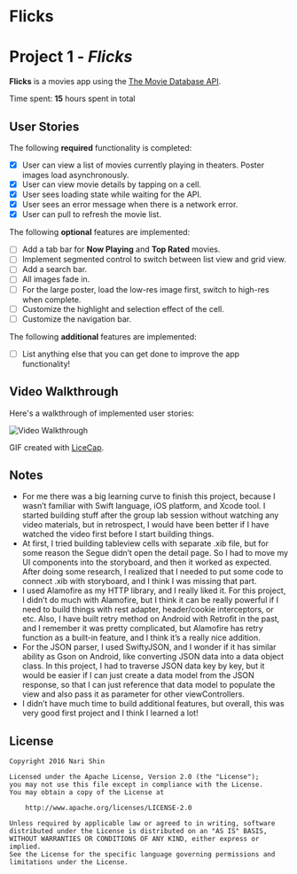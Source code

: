 # Flicks

# Project 1 - *Flicks*

**Flicks** is a movies app using the [The Movie Database API](http://docs.themoviedb.apiary.io/#).

Time spent: **15** hours spent in total

## User Stories

The following **required** functionality is completed:

- [x] User can view a list of movies currently playing in theaters. Poster images load asynchronously.
- [x] User can view movie details by tapping on a cell.
- [x] User sees loading state while waiting for the API.
- [x] User sees an error message when there is a network error.
- [x] User can pull to refresh the movie list.

The following **optional** features are implemented:

- [ ] Add a tab bar for **Now Playing** and **Top Rated** movies.
- [ ] Implement segmented control to switch between list view and grid view.
- [ ] Add a search bar.
- [ ] All images fade in.
- [ ] For the large poster, load the low-res image first, switch to high-res when complete.
- [ ] Customize the highlight and selection effect of the cell.
- [ ] Customize the navigation bar.

The following **additional** features are implemented:

- [ ] List anything else that you can get done to improve the app functionality!

## Video Walkthrough

Here's a walkthrough of implemented user stories:

<img src='http://imgur.com/a/UAVKF' title='Video Walkthrough' width='' alt='Video Walkthrough' />

GIF created with [LiceCap](http://www.cockos.com/licecap/).

## Notes

- For me there was a big learning curve to finish this project, because I wasn’t familiar with Swift language, iOS platform, and Xcode tool. I started building stuff after the group lab session without watching any video materials, but in retrospect, I would have been better if I have watched the video first before I start building things.
- At first, I tried building tableview cells with separate .xib file, but for some reason the Segue didn’t open the detail page. So I had to move my UI components into the storyboard, and then it worked as expected. After doing some research, I realized that I needed to put some code to connect .xib with storyboard, and I think I was missing that part.
- I used Alamofire as my HTTP library, and I really liked it. For this project, I didn’t do much with Alamofire, but I think it can be really powerful if I need to build things with rest adapter, header/cookie interceptors, or etc. Also, I have built retry method on Android with Retrofit in the past, and I remember it was pretty complicated, but Alamofire has retry function as a built-in feature, and I think it’s a really nice addition.
- For the JSON parser, I used SwiftyJSON, and I wonder if it has similar ability as Gson on Android, like converting JSON data into a data object class. In this project, I had to traverse JSON data key by key, but it would be easier if I can just create a data model from the JSON response, so that I can just reference that data model to populate the view and also pass it as parameter for other viewControllers.
- I didn’t have much time to build additional features, but overall, this was very good first project and I think I learned a lot!

## License

    Copyright 2016 Nari Shin

    Licensed under the Apache License, Version 2.0 (the "License");
    you may not use this file except in compliance with the License.
    You may obtain a copy of the License at

        http://www.apache.org/licenses/LICENSE-2.0

    Unless required by applicable law or agreed to in writing, software
    distributed under the License is distributed on an "AS IS" BASIS,
    WITHOUT WARRANTIES OR CONDITIONS OF ANY KIND, either express or implied.
    See the License for the specific language governing permissions and
    limitations under the License.
